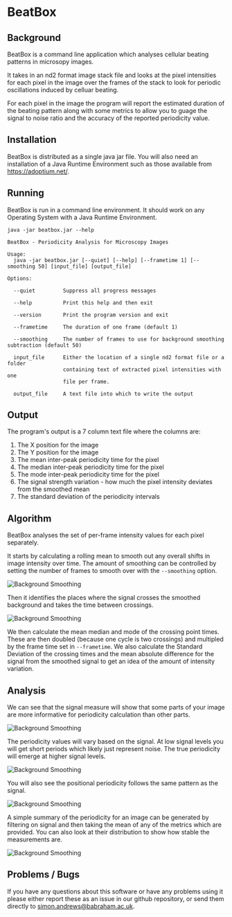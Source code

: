 BeatBox
=======

Background
----------

BeatBox is a command line application which analyses cellular beating patterns in microsopy images.

It takes in an nd2 format image stack file and looks at the pixel intensities for each pixel in the image over the frames of the stack to look for periodic oscillations induced by celluar beating.

For each pixel in the image the program will report the estimated duration of the beating pattern along with some metrics to allow you to guage the signal to noise ratio and the accuracy of the reported periodicity value.

Installation
------------

BeatBox is distributed as a single java jar file. You will also need an installation of a Java Runtime Environment such as those available from https://adoptium.net/.


Running
-------

BeatBox is run in a command line environment.  It should work on any Operating System with a Java Runtime Environment.

```java -jar beatbox.jar --help```

```
BeatBox - Periodicity Analysis for Microscopy Images

Usage:
  java -jar beatbox.jar [--quiet] [--help] [--frametime 1] [--smoothing 50] [input_file] [output_file]

Options:

  --quiet         Suppress all progress messages

  --help          Print this help and then exit

  --version       Print the program version and exit

  --frametime     The duration of one frame (default 1)
  
  --smoothing     The number of frames to use for background smoothing subtraction (default 50)

  input_file      Either the location of a single nd2 format file or a folder
                  containing text of extracted pixel intensities with one
                  file per frame.

  output_file     A text file into which to write the output
```

Output
------

The program's output is a 7 column text file where the columns are:

1. The X position for the image
2. The Y position for the image
3. The mean inter-peak periodicity time for the pixel
4. The median inter-peak periodicity time for the pixel
5. The mode inter-peak periodicity time for the pixel
4. The signal strength variation - how much the pixel intensity deviates from the smoothed mean
5. The standard deviation of the periodicity intervals 


Algorithm
---------

BeatBox analyses the set of per-frame intensity values for each pixel separately. 

It starts by calculating a rolling mean to smooth out any overall shifts in image intensity over time.  The amount of smoothing can be controlled by setting the number of frames to smooth over with the ```--smoothing``` option.

![Background Smoothing](https://raw.githubusercontent.com/s-andrews/beatbox/main/uk/ac/babraham/Beatbox/Help/background_smoothing.png)

Then it identifies the places where the signal crosses the smoothed background and takes the time between crossings.

![Background Smoothing](https://raw.githubusercontent.com/s-andrews/beatbox/main/uk/ac/babraham/Beatbox/Help/crossing_points.png)

We then calculate the mean median and mode of the crossing point times.  These are then doubled (because one cycle is two crossings) and multipled by the frame time set in ```--frametime```.  We also calculate the Standard Deviation of the crossing times and the mean absolute difference for the signal from the smoothed signal to get an idea of the amount of intensity variation.


Analysis
--------

We can see that the signal measure will show that some parts of your image are more informative for periodicity calculation than other parts.

![Background Smoothing](https://raw.githubusercontent.com/s-andrews/beatbox/main/uk/ac/babraham/Beatbox/Help/signal.png)

The periodicity values will vary based on the signal.  At low signal levels you will get short periods which likely just represent noise.  The true periodicity will emerge at higher signal levels.

![Background Smoothing](https://raw.githubusercontent.com/s-andrews/beatbox/main/uk/ac/babraham/Beatbox/Help/periodicity_distribution.png)

You will also see the positional periodicity follows the same pattern as the signal.

![Background Smoothing](https://raw.githubusercontent.com/s-andrews/beatbox/main/uk/ac/babraham/Beatbox/Help/positional_periodicity.png)

A simple summary of the periodicity for an image can be generated by filtering on signal and then taking the mean of any of the metrics which are provided.  You can also look at their distribution to show how stable the measurements are.

![Background Smoothing](https://raw.githubusercontent.com/s-andrews/beatbox/main/uk/ac/babraham/Beatbox/Help/periodicity_distribution.png)


Problems / Bugs
---------------

If you have any questions about this software or have any problems using it please either report these as an issue in our github repository, or send them directly to simon.andrews@babraham.ac.uk.







